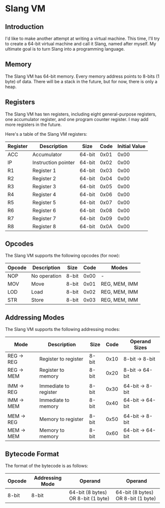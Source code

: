 # Slang VM

## Introduction

I'd like to make another attempt at writing a virtual machine. This time, I'll try to create a 64-bit virtual machine and call it Slang, named after myself. My ultimate goal is to turn Slang into a programming language.

## Memory

The Slang VM has 64-bit memory. Every memory address points to 8-bits (1 byte) of data. There will be a stack in the future, but for now, there is only a heap.

## Registers

The Slang VM has ten registers, including eight general-purpose registers, one accumulator register, and one program counter register. I may add more registers in the future.

Here's a table of the Slang VM registers:

| Register | Description         | Size   | Code | Initial Value |
| -------- | ------------------- | ------ | ---- | ------------- |
| ACC      | Accumulator         | 64-bit | 0x01 | 0x00          |
| IP       | Instruction pointer | 64-bit | 0x02 | 0x00          |
| R1       | Register 1          | 64-bit | 0x03 | 0x00          |
| R2       | Register 2          | 64-bit | 0x04 | 0x00          |
| R3       | Register 3          | 64-bit | 0x05 | 0x00          |
| R4       | Register 4          | 64-bit | 0x06 | 0x00          |
| R5       | Register 5          | 64-bit | 0x07 | 0x00          |
| R6       | Register 6          | 64-bit | 0x08 | 0x00          |
| R7       | Register 7          | 64-bit | 0x09 | 0x00          |
| R8       | Register 8          | 64-bit | 0x0A | 0x00          |

## Opcodes

The Slang VM supports the following opcodes (for now):

| Opcode | Description  | Size  | Code | Modes         |
| ------ | ------------ | ----- | ---- | ------------- |
| NOP    | No operation | 8-bit | 0x00 | -             |
| MOV    | Move         | 8-bit | 0x01 | REG, MEM, IMM |
| LOD    | Load         | 8-bit | 0x02 | REG, MEM, IMM |
| STR    | Store        | 8-bit | 0x03 | REG, MEM, IMM |

## Addressing Modes

The Slang VM supports the following addressing modes:

| Mode       | Description           | Size  | Code | Operand Sizes    |
| ---------- | --------------------- | ----- | ---- | ---------------- |
| REG -> REG | Register to register  | 8-bit | 0x10 | 8-bit -> 8-bit   |
| REG -> MEM | Register to memory    | 8-bit | 0x20 | 8-bit -> 64-bit  |
|            |                       |       |      |                  |
| IMM -> REG | Immediate to register | 8-bit | 0x30 | 64-bit -> 8-bit  |
| IMM -> MEM | Immediate to memory   | 8-bit | 0x40 | 64-bit -> 64-bit |
|            |                       |       |      |                  |
| MEM -> REG | Memory to register    | 8-bit | 0x50 | 64-bit -> 8-bit  |
| MEM -> MEM | Memory to memory      | 8-bit | 0x60 | 64-bit -> 64-bit |

## Bytecode Format

The format of the bytecode is as follows:

| Opcode | Addressing Mode | Operand                            | Operand                            |
| ------ | --------------- | ---------------------------------- | ---------------------------------- |
| 8-bit  | 8-bit           | 64-bit (8 bytes) OR 8-bit (1 byte) | 64-bit (8 bytes) OR 8-bit (1 byte) |
